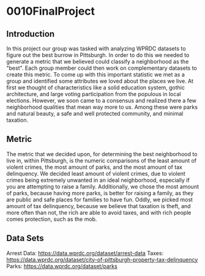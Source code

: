 # 0010FinalProject


## Introduction 
In this project our group was tasked with analyzing WPRDC datasets to figure out the best burrow in Pittsburgh. In order to do this we needed to generate a metric that we believed could classify a neighborhood as the "best". Each group member could then work on complementary datasets to create this metric. To come up with this important statistic we met as a group and identified some attributes we loved about the places we live. At first we thought of characteristics like a solid education system, gothic architecture, and large voting participation from the populous in local elections. However, we soon came to a consensus and realized there a few neighborhood qualities that mean way more to us. Among these were parks and natural beauty, a safe and well protected community, and minimal taxation. 


## Metric
The metric that we decided upon, for determining the best neighborhood to live in, within Pittsburgh, is the numeric comparisons of the least amount of violent crimes, the most amount of parks, and the most amount of tax delinquency. We decided least amount of violent crimes, due to violent crimes being extremely unwanted in an ideal neighborhood, especially if you are attempting to raise a family. Additionally, we chose the most amount of parks, because having more parks, is better for raising a family, as they are public and safe places for families to have fun. Oddly, we picked most amount of tax delinquency, because we believe that taxation is theft, and more often than not, the rich are able to avoid taxes, and with rich people comes protection, such as the mob.

## Data Sets
Arrest Data: https://data.wprdc.org/dataset/arrest-data
Taxes: https://data.wprdc.org/dataset/city-of-pittsburgh-property-tax-delinquency
Parks: https://data.wprdc.org/dataset/parks
